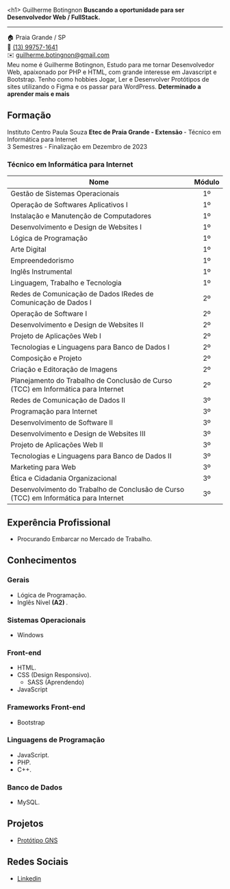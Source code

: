 \<h1> Guilherme Botingnon </h1>
<strong> Buscando a oportunidade para ser Desenvolvedor Web  / FullStack. <br> </strong>
<hr>
🏠 Praia Grande / SP <br>
📱  <a href="https://api.whatsapp.com/send?phone=5513997571641">(13) 99757-1641</a> <br>
✉️  <a href="mailto:guilherme.botingnon@gmail.com">guilherme.botingnon@gmail.com</a> <br>
Meu nome é Guilherme Botingnon, Estudo para me tornar Desenvolvedor Web,  apaixonado por PHP e HTML, com grande interesse em Javascript e Bootstrap. Tenho como hobbies Jogar, Ler e Desenvolver Protótipos de sites utilizando o Figma e os passar para WordPress.
<strong> Determinado a aprender mais e mais </strong>

## Formação
Instituto Centro Paula Souza <strong> Etec de Praia Grande - Extensão </strong> - Técnico em Informática para Internet <br>
3 Semestres - Finalização em Dezembro de 2023

### Técnico em Informática para Internet

| Nome                                                                        | Módulo |
| --------------------------------------------------------------------------- |:---:|
| Gestão de Sistemas Operacionais                                             | 1º  |
| Operação de Softwares Aplicativos I                                         | 1º  |
| Instalação e Manutenção de Computadores                                     | 1º   |
| Desenvolvimento e Design de Websites I                                      | 1º   |
| Lógica de Programação                                                       | 1º   |
| Arte Digital                                                                | 1º   |
| Empreendedorismo                                                            | 1º   |
| Inglês Instrumental                                                         | 1º   |
| Linguagem, Trabalho e Tecnologia                                            | 1º   |
| Redes de Comunicação de Dados IRedes de Comunicação de Dados I              | 2º   |
| Operação de Software I                                                      | 2º   |
| Desenvolvimento e Design de Websites II                                     | 2º   |
| Projeto de Aplicações Web I                                                 | 2º   |
| Tecnologias e Linguagens para Banco de Dados I                              | 2º   |
| Composição e Projeto                                                        | 2º   |
| Criação e Editoração de Imagens                                             | 2º   |
| Planejamento do Trabalho de Conclusão de Curso (TCC) em Informática para Internet | 2º   |
| Redes de Comunicação de Dados II                                            | 3º   |
| Programação para Internet                                                   | 3º   |
| Desenvolvimento de Software II                                              | 3º   |
| Desenvolvimento e Design de Websites III                                    | 3º   |
| Projeto de Aplicações Web II                                                | 3º   |
| Tecnologias e Linguagens para Banco de Dados II                             | 3º   |
| Marketing para Web                                                          | 3º   |
| Ética e Cidadania Organizacional                                            | 3º   |
| Desenvolvimento do Trabalho de Conclusão de Curso (TCC) em Informática para Internet| 3º   |

## Experência Profissional
* Procurando Embarcar no Mercado de Trabalho.
## Conhecimentos

### Gerais
* Lógica de Programação.
* Inglês Nível <strong> (A2) </strong>.

### Sistemas Operacionais
* Windows
  
### Front-end
* HTML.
* CSS (Design Responsivo).
  * SASS (Aprendendo)
* JavaScript

### Frameworks Front-end
* Bootstrap

### Linguagens de Programação
* JavaScript.
* PHP.
* C++.

### Banco de Dados
* MySQL.

## Projetos
* [Protótipo GNS](Protótipos/Prototipo-GNS)

## Redes Sociais
*  [Linkedin](https://www.linkedin.com/in/guilherme-botingnon-a032a3278/)

<br><br>

